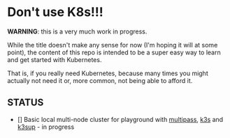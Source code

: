 # Don't use K8s!!!

**WARNING**: this is a very much work in progress.

While the title doesn't make any sense for now (I'm hoping it will at some point), the content of this repo is intended to be a super easy way to learn and get started with Kubernetes.

That is, if you really need Kubernetes, because many times you might actually not need it or, more common, not being able to afford it.

## STATUS

* [] Basic local multi-node cluster for playground with [multipass](https://multipass.run), [k3s](https://k3s.io) and [k3sup](https://github.com/alexellis/k3sup) - in progress
